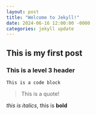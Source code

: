 ```yaml
---
layout: post
title: "Welcome to Jekyll!"
date: 2024-06-16 12:00:00 -0000
categories: jekyll update 
---
```

## This is my first post

### This is a level 3 header

```
This is a code block
```

> This is a quote!

*this is italics*, this is **bold**